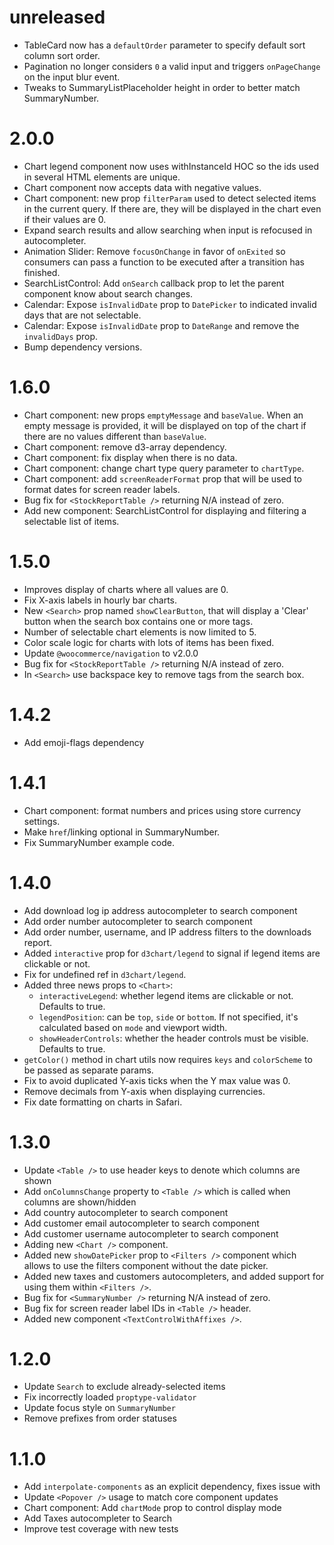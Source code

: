 # unreleased
- TableCard now has a `defaultOrder` parameter to specify default sort column sort order.
- Pagination no longer considers `0` a valid input and triggers `onPageChange` on the input blur event.
- Tweaks to SummaryListPlaceholder height in order to better match SummaryNumber.

# 2.0.0
- Chart legend component now uses withInstanceId HOC so the ids used in several HTML elements are unique.
- Chart component now accepts data with negative values.
- Chart component: new prop `filterParam` used to detect selected items in the current query. If there are, they will be displayed in the chart even if their values are 0.
- Expand search results and allow searching when input is refocused in autocompleter.
- Animation Slider: Remove `focusOnChange` in favor of `onExited` so consumers can pass a function to be executed after a transition has finished.
- SearchListControl: Add `onSearch` callback prop to let the parent component know about search changes.
- Calendar: Expose `isInvalidDate` prop to `DatePicker` to indicated invalid days that are not selectable.
- Calendar: Expose `isInvalidDate` prop to `DateRange` and remove the `invalidDays` prop.
- Bump dependency versions.

# 1.6.0
- Chart component: new props `emptyMessage` and `baseValue`. When an empty message is provided, it will be displayed on top of the chart if there are no values different than `baseValue`.
- Chart component: remove d3-array dependency.
- Chart component: fix display when there is no data.
- Chart component: change chart type query parameter to `chartType`.
- Chart component: add `screenReaderFormat` prop that will be used to format dates for screen reader labels.
- Bug fix for `<StockReportTable />` returning N/A instead of zero.
- Add new component: SearchListControl for displaying and filtering a selectable list of items.

# 1.5.0
- Improves display of charts where all values are 0.
- Fix X-axis labels in hourly bar charts.
- New `<Search>` prop named `showClearButton`, that will display a 'Clear' button when the search box contains one or more tags.
- Number of selectable chart elements is now limited to 5.
- Color scale logic for charts with lots of items has been fixed.
- Update `@woocommerce/navigation` to v2.0.0
- Bug fix for `<StockReportTable />` returning N/A instead of zero.
- In `<Search>` use backspace key to remove tags from the search box.

# 1.4.2
- Add emoji-flags dependency

# 1.4.1
- Chart component: format numbers and prices using store currency settings.
- Make `href`/linking optional in SummaryNumber.
- Fix SummaryNumber example code.

# 1.4.0
- Add download log ip address autocompleter to search component
- Add order number autocompleter to search component
- Add order number, username, and IP address filters to the downloads report.
- Added `interactive` prop for `d3chart/legend` to signal if legend items are clickable or not.
- Fix for undefined ref in `d3chart/legend`.
- Added three news props to `<Chart>`:
  - `interactiveLegend`: whether legend items are clickable or not. Defaults to true.
  - `legendPosition`: can be `top`, `side` or `bottom`. If not specified, it's calculated based on `mode` and viewport width.
  - `showHeaderControls`: whether the header controls must be visible. Defaults to true.
- `getColor()` method in chart utils now requires `keys` and `colorScheme` to be passed as separate params.
- Fix to avoid duplicated Y-axis ticks when the Y max value was 0.
- Remove decimals from Y-axis when displaying currencies.
- Fix date formatting on charts in Safari.

# 1.3.0

- Update `<Table />` to use header keys to denote which columns are shown
- Add `onColumnsChange` property to `<Table />` which is called when columns are shown/hidden
- Add country autocompleter to search component
- Add customer email autocompleter to search component
- Add customer username autocompleter to search component
- Adding new `<Chart />` component.
- Added new `showDatePicker` prop to `<Filters />` component which allows to use the filters component without the date picker.
- Added new taxes and customers autocompleters, and added support for using them within `<Filters />`.
- Bug fix for `<SummaryNumber />` returning N/A instead of zero.
- Bug fix for screen reader label IDs in `<Table />` header.
- Added new component `<TextControlWithAffixes />`.

# 1.2.0

- Update `Search` to exclude already-selected items
- Fix incorrectly loaded `proptype-validator`
- Update focus style on `SummaryNumber`
- Remove prefixes from order statuses

# 1.1.0

- Add `interpolate-components` as an explicit dependency, fixes issue with
- Update `<Popover />` usage to match core component updates
- Chart component: Add `chartMode` prop to control display mode
- Add Taxes autocompleter to Search
- Improve test coverage with new tests
